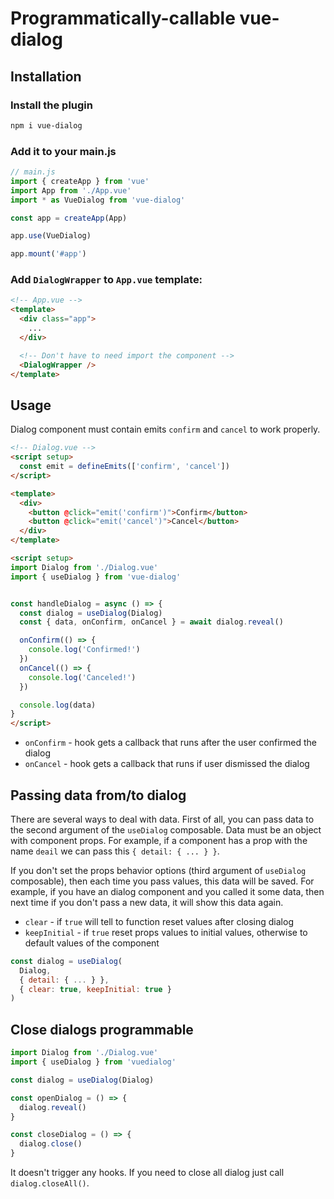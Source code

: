 # Programmatically-callable vue-dialog


## Installation

### Install the plugin

```bash
npm i vue-dialog
```

### Add it to your main.js

```js
// main.js
import { createApp } from 'vue'
import App from './App.vue'
import * as VueDialog from 'vue-dialog'

const app = createApp(App)

app.use(VueDialog)

app.mount('#app')
```

### Add `DialogWrapper` to `App.vue` template:

```html
<!-- App.vue -->
<template>
  <div class="app">
    ...
  </div>

  <!-- Don't have to need import the component -->
  <DialogWrapper />
</template>
```


## Usage

Dialog component must contain emits `confirm` and `cancel` to work properly.

```html
<!-- Dialog.vue -->
<script setup>
  const emit = defineEmits(['confirm', 'cancel'])
</script>

<template>
  <div>
    <button @click="emit('confirm')">Confirm</button>
    <button @click="emit('cancel')">Cancel</button>
  </div>
</template>
```


```html
<script setup>
import Dialog from './Dialog.vue'
import { useDialog } from 'vue-dialog'


const handleDialog = async () => {
  const dialog = useDialog(Dialog)
  const { data, onConfirm, onCancel } = await dialog.reveal()

  onConfirm(() => {
    console.log('Confirmed!')
  })
  onCancel(() => {
    console.log('Canceled!')
  })

  console.log(data)
}
</script>
```

- `onConfirm` - hook gets a callback that runs after the user confirmed the dialog
- `onCancel` - hook gets a callback that runs if user dismissed the dialog



## Passing data from/to dialog

There are several ways to deal with data. First of all, you can pass data to the second argument of the `useDialog` composable. Data must be an object with component props. For example, if a component has a prop with the name `deail` we can pass this `{ detail: { ... } }`.

If you don't set the props behavior options (third argument of `useDialog` composable), then each time you pass values, this data will be saved. For example, if you have an dialog component and you called it some data, then next time if you don't pass a new data, it will show this data again.

- `clear` - if `true` will tell to function reset values after closing dialog
- `keepInitial` - if `true` reset props values to initial values, otherwise to default values of the component

```javascript
const dialog = useDialog(
  Dialog,
  { detail: { ... } },
  { clear: true, keepInitial: true }
)
```

## Close dialogs programmable

```javascript
import Dialog from './Dialog.vue'
import { useDialog } from 'vuedialog'

const dialog = useDialog(Dialog)

const openDialog = () => {
  dialog.reveal()
}

const closeDialog = () => {
  dialog.close()
}
```

It doesn't trigger any hooks. If you need to close all dialog just call `dialog.closeAll()`.

